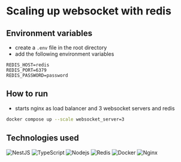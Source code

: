 # Scaling up websocket with redis

## Environment variables
- create a `.env` file in the root directory
- add the following environment variables
```dotenv
REDIS_HOST=redis
REDIS_PORT=6379
REDIS_PASSWORD=password
```

## How to run
- starts nginx as load balancer and 3 websocket servers and redis
```bash
docker compose up --scale websocket_server=3
```

## Technologies used
<img src="https://img.shields.io/badge/NestJS-E0234E?style=flat-square&logo=nestjs&logoColor=white" alt="NestJS"></img>
<img src="https://img.shields.io/badge/TypeScript-007ACC?style=flat-square&logo=typescript&logoColor=white" alt="TypeScript"></img>
<img src="https://img.shields.io/badge/Node.js-339933?style=flat-square&logo=nodedotjs&logoColor=white" alt="Nodejs"></img>
<img src="https://img.shields.io/badge/Redis-DC382D?style=flat-square&logo=redis&logoColor=white" alt="Redis"></img>
<img src="https://img.shields.io/badge/Docker-2496ED?style=flat-square&logo=docker&logoColor=white" alt="Docker"></img>
<img src="https://img.shields.io/badge/Nginx-009639?style=flat-square&logo=nginx&logoColor=white" alt="Nginx"></img>

